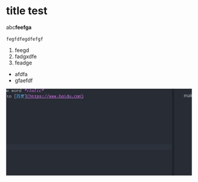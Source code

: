# title test

abc**feefga**

`fegfdfegdfefgf`

1. feegd
2. fadgxdfe
3. feadge

* afdfa
* gfaefdf

![imag](捕获.PNG)
